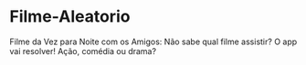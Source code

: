 # Filme-Aleatorio
Filme da Vez para Noite com os Amigos: Não sabe qual filme assistir? O app vai resolver! Ação, comédia ou drama?
